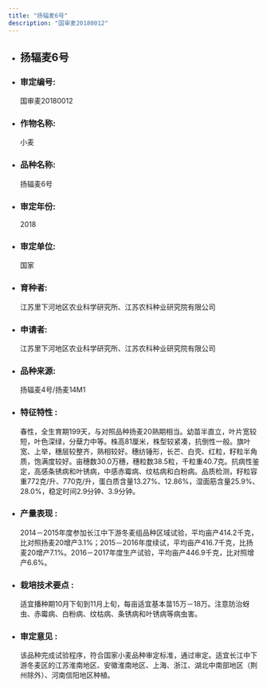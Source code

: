 ```yaml
---
title: "扬辐麦6号"
description: "国审麦20180012"
---
```

* ## 扬辐麦6号
* ###  审定编号:  
   国审麦20180012

*  ### 作物名称:  
   小麦

*   ###  品种名称: 
    扬辐麦6号

*   ### 审定年份: 
    2018

*   ### 审定单位:  
    国家

*   ### 育种者:  
    江苏里下河地区农业科学研究所、江苏农科种业研究院有限公司

*   ### 申请者:  
    江苏里下河地区农业科学研究所、江苏农科种业研究院有限公司

*   ### 品种来源:  
    扬辐麦4号/扬麦14M1

*   ### 特征特性 : 
    春性，全生育期199天，与对照品种扬麦20熟期相当。幼苗半直立，叶片宽较短，叶色深绿，分蘖力中等。株高81厘米，株型较紧凑，抗倒性一般。旗叶宽、上举，穗层较整齐，熟相较好。穗纺锤形，长芒、白壳、红粒，籽粒半角质，饱满度较好。亩穗数30.0万穗，穗粒数38.5粒，千粒重40.7克。抗病性鉴定，高感条锈病和叶锈病，中感赤霉病、纹枯病和白粉病。品质检测，籽粒容重772克/升、770克/升，蛋白质含量13.27%、12.86%，湿面筋含量25.9%、28.0%，稳定时间2.9分钟、3.9分钟。

*   ### 产量表现 : 
    2014－2015年度参加长江中下游冬麦组品种区域试验，平均亩产414.2千克，比对照扬麦20增产3.1%；2015－2016年度续试，平均亩产416.7千克，比扬麦20增产7.1%。2016－2017年度生产试验，平均亩产446.9千克，比对照增产6.6%。

*   ### 栽培技术要点 : 
    适宜播种期10月下旬到11月上旬，每亩适宜基本苗15万－18万。注意防治蚜虫、赤霉病、白粉病、纹枯病、条锈病和叶锈病等病虫害。

*   ### 审定意见 : 
    该品种完成试验程序，符合国家小麦品种审定标准，通过审定。适宜长江中下游冬麦区的江苏淮南地区、安徽淮南地区、上海、浙江、湖北中南部地区（荆州除外）、河南信阳地区种植。
